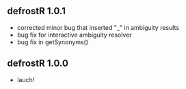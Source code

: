 ## defrostR 1.0.1
  + corrected minor bug that inserted "_" in ambiguity results
  + bug fix for interactive ambiguity resolver
  + bug fix in getSynonyms()

## defrostR 1.0.0
  + lauch!
